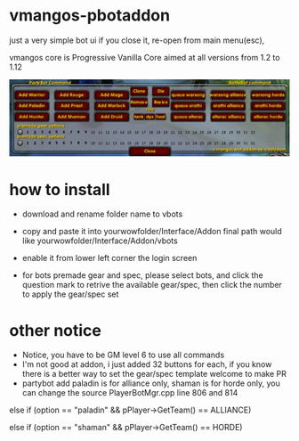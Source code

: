 # vmangos-pbotaddon
  just a very simple bot ui
  if you close it, re-open from main menu(esc),
  
  vmangos core is Progressive Vanilla Core aimed at all versions from 1.2 to 1.12

![UI](bots.jpg)

# how to install
- download and rename folder name to vbots
- copy and paste it into yourwowfolder/Interface/Addon
  final path would like yourwowfolder/Interface/Addon/vbots
- enable it from lower left corner the login screen

- for bots premade gear and spec, please select bots, and click the question mark to retrive the available gear/spec, then click the number to apply the gear/spec set


# other notice
- Notice, you have to be GM level 6 to use all commands
- I'm not good at addon, i just added 32 buttons for each, if you know there is a better way to set the gear/spec template welcome to make PR
- partybot add paladin is for alliance only, shaman is for horde only, you can change the source PlayerBotMgr.cpp line 806 and 814

else if (option == "paladin" && pPlayer->GetTeam() == ALLIANCE)

else if (option == "shaman" && pPlayer->GetTeam() == HORDE)
